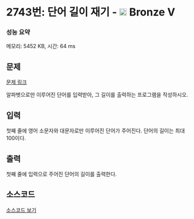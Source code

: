 # 2743번: 단어 길이 재기 - <img src="https://static.solved.ac/tier_small/1.svg" style="height:20px" /> Bronze V

<!-- performance -->
### 성능 요약
메모리: 5452 KB, 시간: 64 ms
<!-- end -->

## 문제

[문제 링크](https://boj.kr/2743)


<p>알파벳으로만 이루어진 단어를 입력받아, 그 길이를 출력하는 프로그램을 작성하시오.</p>



## 입력


<p>첫째 줄에 영어 소문자와 대문자로만 이루어진 단어가 주어진다. 단어의 길이는 최대 100이다.</p>



## 출력


<p>첫째 줄에 입력으로 주어진 단어의 길이를 출력한다.</p>



## 소스코드

[소스코드 보기](단어%20길이%20재기.cs)